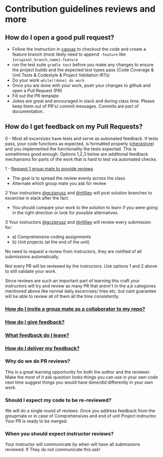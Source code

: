 # Contribution guidelines reviews and more

## How do I open a good pull request?
- Follow the instruction in [canvas](https://nss.instructure.com/) to checkout the 
code and create a feature branch (most likely need to append `-feature` like `{original_branch_name}-feature`
- run the test suite `gradle test` before you make any changes to ensure the project builds and the expected test types pass (Code Coverage & Unit Tests  & Codestyle & Project Validation IRTs)
- Do your work `while(!done) do work`
- Once you are done with your work, push your changes to github and open a Pull Request (PR)
- Fill out the PR template
- Jokes are great and encouraged in slack and during class time. Please keep them out of PR's/ commit messages. Commits are 
part of documentation.

## How do I get feedback on my Pull Requests? 

0 - Most all excersizes have tests and serve as automated feedback. If tests pass, your code functions as expected, is formatted properly ([checkstyle](https://checkstyle.sourceforge.io/)) and you implemented the functionality the tests expected.
    This is somethimes good enough. Options 1,2,3 below are additional feedback mechanisms for parts of the work that is hard to test via automated checks.

1 - [Request 1 group mate to provide reviews](https://docs.github.com/en/pull-requests/collaborating-with-pull-requests/proposing-changes-to-your-work-with-pull-requests/requesting-a-pull-request-review) 
- The goal is to spread the review evenly across the class
- Alternate which group mate you ask for review

2 Your instructors [@gcziprusz](https://github.com/gcziprusz) and [@rtillies](https://github.com/rtillies) will post solution branches to excercise in slack after the fact.
- You should compare your work to the solution to learn if you were going in the right direction or 
look for possible alternatives.

3 Your instructors [@gcziprusz](https://github.com/gcziprusz) and [@rtillies](https://github.com/rtillies) will review every submission for: 
- a) Comprehensive coding assignments
- b) Unit projects (at the end of the unit)

No need to request a review from instructors, they are notified of all submissions automatically. 

Not every PR will be reviewed by the instructors. Use options 1 and 2 
above to still validate your work.

Since reviews are such an important part of learning this craft your instructors will 
try and review as many PR that arenn't in the a,b categories mentioned above like normal daily excercises/ tries etc.
but cant guarantee will be able to review all of them all the time consistently.

### [How do I invite a group mate as a collaborator to my repo?](https://docs.github.com/en/repositories/managing-your-repositorys-settings-and-features/managing-repository-settings/managing-teams-and-people-with-access-to-your-repository#inviting-a-team-or-person)

### [How do I give feedback?](https://docs.github.com/en/pull-requests/collaborating-with-pull-requests/reviewing-changes-in-pull-requests/reviewing-proposed-changes-in-a-pull-request?tool=webui)

### [What feedback do I leave?](https://medium.com/hackernoon/how-to-give-and-get-better-code-reviews-e011c3cda55e)

### [How do I deliver my feedback?](https://rewind.com/blog/best-practices-for-reviewing-pull-requests-in-github/)

### Why do we do PR reviews? 
This is a great learning opportunity for both the author and the reviewer. Make the most of it ask question looks things you can use in your own code next time suggest things you would have done/did differently in your own work. 

### Should I expect my code to be re-reviewed? 
We will do a single round of reviews. Once you address feedback from the groupmate or in case of Comprehensives and end of unit Project instructor. Your PR is ready to be merged.

### When you should expect instructor reviews?
Your instructor will communicate by when will have all submissions reviewed. If They do not communicate this ask!
